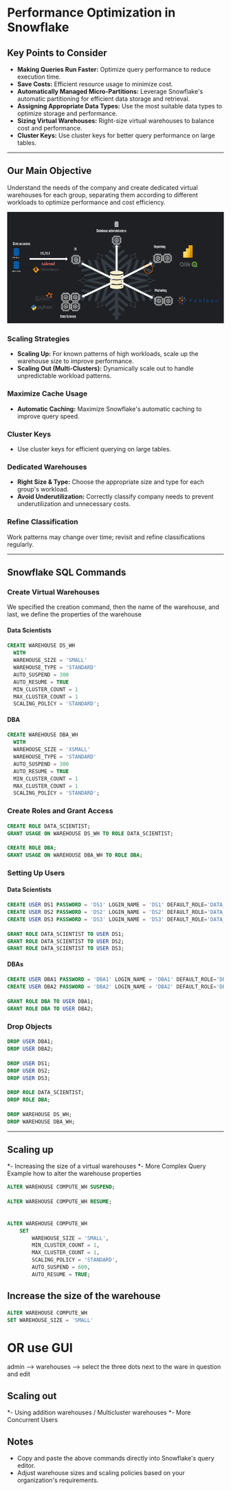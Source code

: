# Performance Optimization in Snowflake

## Key Points to Consider
- **Making Queries Run Faster:** Optimize query performance to reduce execution time.
- **Save Costs:** Efficient resource usage to minimize cost.
- **Automatically Managed Micro-Partitions:** Leverage Snowflake's automatic partitioning for efficient data storage and retrieval.
- **Assigning Appropriate Data Types:** Use the most suitable data types to optimize storage and performance.
- **Sizing Virtual Warehouses:** Right-size virtual warehouses to balance cost and performance.
- **Cluster Keys:** Use cluster keys for better query performance on large tables.

---

## Our Main Objective
Understand the needs of the company and create dedicated virtual warehouses for each group, separating them according to different workloads to optimize performance and cost efficiency.

![alt text](image-1.png)

### Scaling Strategies
- **Scaling Up:** For known patterns of high workloads, scale up the warehouse size to improve performance.
- **Scaling Out (Multi-Clusters):** Dynamically scale out to handle unpredictable workload patterns.

### Maximize Cache Usage
- **Automatic Caching:** Maximize Snowflake's automatic caching to improve query speed.

### Cluster Keys
- Use cluster keys for efficient querying on large tables.

### Dedicated Warehouses
- **Right Size & Type:** Choose the appropriate size and type for each group's workload.
- **Avoid Underutilization:** Correctly classify company needs to prevent underutilization and unnecessary costs.

### Refine Classification
Work patterns may change over time; revisit and refine classifications regularly.

---

## Snowflake SQL Commands
### Create Virtual Warehouses
We specified the creation command, then the name of the warehouse, and last, we define the properties of the warehouse
#### Data Scientists
```sql
CREATE WAREHOUSE DS_WH
  WITH 
  WAREHOUSE_SIZE = 'SMALL'
  WAREHOUSE_TYPE = 'STANDARD'
  AUTO_SUSPEND = 300
  AUTO_RESUME = TRUE
  MIN_CLUSTER_COUNT = 1
  MAX_CLUSTER_COUNT = 1
  SCALING_POLICY = 'STANDARD';
```

#### DBA
```sql
CREATE WAREHOUSE DBA_WH
  WITH 
  WAREHOUSE_SIZE = 'XSMALL'
  WAREHOUSE_TYPE = 'STANDARD'
  AUTO_SUSPEND = 300
  AUTO_RESUME = TRUE
  MIN_CLUSTER_COUNT = 1
  MAX_CLUSTER_COUNT = 1
  SCALING_POLICY = 'STANDARD';
```

### Create Roles and Grant Access
```sql
CREATE ROLE DATA_SCIENTIST;
GRANT USAGE ON WAREHOUSE DS_WH TO ROLE DATA_SCIENTIST;

CREATE ROLE DBA;
GRANT USAGE ON WAREHOUSE DBA_WH TO ROLE DBA;
```

### Setting Up Users
#### Data Scientists
```sql
CREATE USER DS1 PASSWORD = 'DS1' LOGIN_NAME = 'DS1' DEFAULT_ROLE='DATA_SCIENTIST' DEFAULT_WAREHOUSE = 'DS_WH'  MUST_CHANGE_PASSWORD = FALSE;
CREATE USER DS2 PASSWORD = 'DS2' LOGIN_NAME = 'DS2' DEFAULT_ROLE='DATA_SCIENTIST' DEFAULT_WAREHOUSE = 'DS_WH'  MUST_CHANGE_PASSWORD = FALSE;
CREATE USER DS3 PASSWORD = 'DS3' LOGIN_NAME = 'DS3' DEFAULT_ROLE='DATA_SCIENTIST' DEFAULT_WAREHOUSE = 'DS_WH'  MUST_CHANGE_PASSWORD = FALSE;

GRANT ROLE DATA_SCIENTIST TO USER DS1;
GRANT ROLE DATA_SCIENTIST TO USER DS2;
GRANT ROLE DATA_SCIENTIST TO USER DS3;
```

#### DBAs
```sql
CREATE USER DBA1 PASSWORD = 'DBA1' LOGIN_NAME = 'DBA1' DEFAULT_ROLE='DBA' DEFAULT_WAREHOUSE = 'DBA_WH'  MUST_CHANGE_PASSWORD = FALSE;
CREATE USER DBA2 PASSWORD = 'DBA2' LOGIN_NAME = 'DBA2' DEFAULT_ROLE='DBA' DEFAULT_WAREHOUSE = 'DBA_WH'  MUST_CHANGE_PASSWORD = FALSE;

GRANT ROLE DBA TO USER DBA1;
GRANT ROLE DBA TO USER DBA2;
```

### Drop Objects
```sql
DROP USER DBA1;
DROP USER DBA2;

DROP USER DS1;
DROP USER DS2;
DROP USER DS3;

DROP ROLE DATA_SCIENTIST;
DROP ROLE DBA;

DROP WAREHOUSE DS_WH;
DROP WAREHOUSE DBA_WH;
```

---
## Scaling up
*- Increasing the size of a virtual warehouses
*- More Complex Query
Example how to alter the warehouse properties

```sql
ALTER WAREHOUSE COMPUTE_WH SUSPEND;

ALTER WAREHOUSE COMPUTE_WH RESUME;


ALTER WAREHOUSE COMPUTE_WH
    SET 
        WAREHOUSE_SIZE = 'SMALL',
        MIN_CLUSTER_COUNT = 1,
        MAX_CLUSTER_COUNT = 1,
        SCALING_POLICY = 'STANDARD',
        AUTO_SUSPEND = 600,
        AUTO_RESUME = TRUE;
```

## Increase the size of the warehouse
```sql
ALTER WAREHOUSE COMPUTE_WH
SET WAREHOUSE_SIZE = 'SMALL'

```
# OR use GUI
admin --> warehouses --> select the three dots next to the ware in question and edit

## Scaling out
*- Using addition warehouses / Multicluster warehouses
*- More Concurrent Users


## Notes
- Copy and paste the above commands directly into Snowflake's query editor.
- Adjust warehouse sizes and scaling policies based on your organization's requirements.



